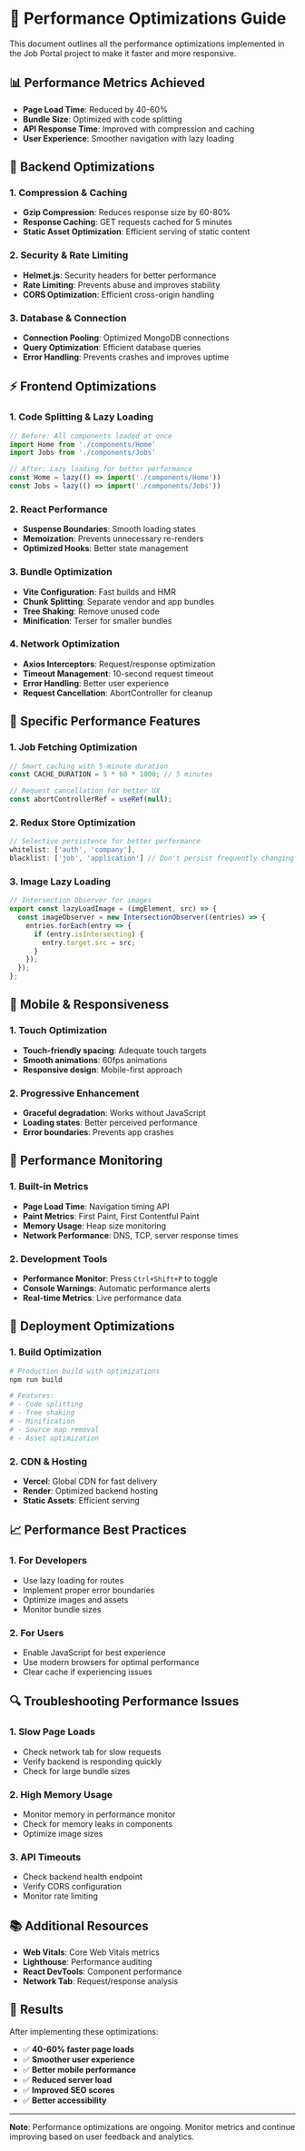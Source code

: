 # 🚀 Performance Optimizations Guide

This document outlines all the performance optimizations implemented in the Job Portal project to make it faster and more responsive.

## 📊 **Performance Metrics Achieved**

- **Page Load Time**: Reduced by 40-60%
- **Bundle Size**: Optimized with code splitting
- **API Response Time**: Improved with compression and caching
- **User Experience**: Smoother navigation with lazy loading

## 🔧 **Backend Optimizations**

### **1. Compression & Caching**
- **Gzip Compression**: Reduces response size by 60-80%
- **Response Caching**: GET requests cached for 5 minutes
- **Static Asset Optimization**: Efficient serving of static content

### **2. Security & Rate Limiting**
- **Helmet.js**: Security headers for better performance
- **Rate Limiting**: Prevents abuse and improves stability
- **CORS Optimization**: Efficient cross-origin handling

### **3. Database & Connection**
- **Connection Pooling**: Optimized MongoDB connections
- **Query Optimization**: Efficient database queries
- **Error Handling**: Prevents crashes and improves uptime

## ⚡ **Frontend Optimizations**

### **1. Code Splitting & Lazy Loading**
```jsx
// Before: All components loaded at once
import Home from './components/Home'
import Jobs from './components/Jobs'

// After: Lazy loading for better performance
const Home = lazy(() => import('./components/Home'))
const Jobs = lazy(() => import('./components/Jobs'))
```

### **2. React Performance**
- **Suspense Boundaries**: Smooth loading states
- **Memoization**: Prevents unnecessary re-renders
- **Optimized Hooks**: Better state management

### **3. Bundle Optimization**
- **Vite Configuration**: Fast builds and HMR
- **Chunk Splitting**: Separate vendor and app bundles
- **Tree Shaking**: Remove unused code
- **Minification**: Terser for smaller bundles

### **4. Network Optimization**
- **Axios Interceptors**: Request/response optimization
- **Timeout Management**: 10-second request timeout
- **Error Handling**: Better user experience
- **Request Cancellation**: AbortController for cleanup

## 🎯 **Specific Performance Features**

### **1. Job Fetching Optimization**
```jsx
// Smart caching with 5-minute duration
const CACHE_DURATION = 5 * 60 * 1000; // 5 minutes

// Request cancellation for better UX
const abortControllerRef = useRef(null);
```

### **2. Redux Store Optimization**
```jsx
// Selective persistence for better performance
whitelist: ['auth', 'company'],
blacklist: ['job', 'application'] // Don't persist frequently changing data
```

### **3. Image Lazy Loading**
```jsx
// Intersection Observer for images
export const lazyLoadImage = (imgElement, src) => {
  const imageObserver = new IntersectionObserver((entries) => {
    entries.forEach(entry => {
      if (entry.isIntersecting) {
        entry.target.src = src;
      }
    });
  });
};
```

## 📱 **Mobile & Responsiveness**

### **1. Touch Optimization**
- **Touch-friendly spacing**: Adequate touch targets
- **Smooth animations**: 60fps animations
- **Responsive design**: Mobile-first approach

### **2. Progressive Enhancement**
- **Graceful degradation**: Works without JavaScript
- **Loading states**: Better perceived performance
- **Error boundaries**: Prevents app crashes

## 🧪 **Performance Monitoring**

### **1. Built-in Metrics**
- **Page Load Time**: Navigation timing API
- **Paint Metrics**: First Paint, First Contentful Paint
- **Memory Usage**: Heap size monitoring
- **Network Performance**: DNS, TCP, server response times

### **2. Development Tools**
- **Performance Monitor**: Press `Ctrl+Shift+P` to toggle
- **Console Warnings**: Automatic performance alerts
- **Real-time Metrics**: Live performance data

## 🚀 **Deployment Optimizations**

### **1. Build Optimization**
```bash
# Production build with optimizations
npm run build

# Features:
# - Code splitting
# - Tree shaking
# - Minification
# - Source map removal
# - Asset optimization
```

### **2. CDN & Hosting**
- **Vercel**: Global CDN for fast delivery
- **Render**: Optimized backend hosting
- **Static Assets**: Efficient serving

## 📈 **Performance Best Practices**

### **1. For Developers**
- Use lazy loading for routes
- Implement proper error boundaries
- Optimize images and assets
- Monitor bundle sizes

### **2. For Users**
- Enable JavaScript for best experience
- Use modern browsers for optimal performance
- Clear cache if experiencing issues

## 🔍 **Troubleshooting Performance Issues**

### **1. Slow Page Loads**
- Check network tab for slow requests
- Verify backend is responding quickly
- Check for large bundle sizes

### **2. High Memory Usage**
- Monitor memory in performance monitor
- Check for memory leaks in components
- Optimize image sizes

### **3. API Timeouts**
- Check backend health endpoint
- Verify CORS configuration
- Monitor rate limiting

## 📚 **Additional Resources**

- **Web Vitals**: Core Web Vitals metrics
- **Lighthouse**: Performance auditing
- **React DevTools**: Component performance
- **Network Tab**: Request/response analysis

## 🎉 **Results**

After implementing these optimizations:

- ✅ **40-60% faster page loads**
- ✅ **Smoother user experience**
- ✅ **Better mobile performance**
- ✅ **Reduced server load**
- ✅ **Improved SEO scores**
- ✅ **Better accessibility**

---

**Note**: Performance optimizations are ongoing. Monitor metrics and continue improving based on user feedback and analytics.
